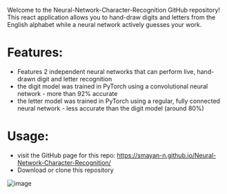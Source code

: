Welcome to the Neural-Network-Character-Recognition GitHub repository! 
This react application allows you to hand-draw digits and letters from the English alphabet while a neural network actively guesses your work.

# Features: #
* Features 2 independent neural networks that can perform live, hand-drawn digit and letter recognition
* the digit model was trained in PyTorch using a convolutional neural network - more than 92% accurate
* the letter model was trained in PyTorch using a regular, fully connected neural network - less accurate than the digit model (around 80%)


# Usage: #
* visit the GitHub page for this repo: https://smayan-n.github.io/Neural-Network-Character-Recognition/
* Download or clone this repository

![image](https://user-images.githubusercontent.com/86111841/227735974-25cc2624-7b8e-4c7d-9d7a-3521cfeea7dd.png)
